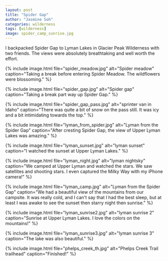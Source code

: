 ```yaml
---
layout: post
title: "Spider Gap"
author: "Jasmine Soh"
categories: wilderness
tags: [wilderness]
image: spider_camp_sunrise.jpg
---
```


I backpacked Spider Gap to Lyman Lakes in Glacier Peak Wilderness with two friends. The views were absolutely breathtaking and well worth the effort. <br />

{% include image.html file="spider_meadow.jpg" alt="Spider meadow" caption="Taking a break before entering Spider Meadow. The wildflowers were blossoming." %}

{% include image.html file="spider_gap.jpg" alt="Spider gap" caption="Taking a break part way up Spider Gap." %}

{% include image.html file="spider_gap_pass.jpg" alt="sprinter van in Idaho" caption="There was quite a bit of snow on the pass still. It was icy and a bit intimidating towards the top." %}

{% include image.html file="lyman_from_spider.jpg" alt="Lyman from the Spider Gap" caption="After cresting Spider Gap, the view of Upper Lyman Lakes was amazing." %}

{% include image.html file="lyman_sunset.jpg" alt="lyman sunset" caption="I watched the sunset at Upper Lyman Lakes." %}

{% include image.html file="lyman_night.jpg" alt="lyman nightsky" caption="We camped at Upper Lyman and watched the stars. We saw satellites and shooting stars. I even captured the Milky Way with my iPhone camera!" %}

{% include image.html file="lyman_camp.jpg" alt="Lyman from the Spider Gap" caption="We had a beautiful view of the mountains from our campsite. It was really cold, and I can't say that I had the best sleep, but at least I was awake to see the sunset then starry night then sunrise." %}

{% include image.html file="lyman_sunrise2.jpg" alt="lyman sunrise 2" caption="Sunrise at Upper Lyman Lakes. I love the colors on the mountains!" %}

<!-- {% include image.html file="lyman_sunrise.jpg" alt="lyman sunrise 1" caption="The mountain and my reflection." %} -->

{% include image.html file="lyman_sunrise3.jpg" alt="lyman sunrise 3" caption="The lake was also beautiful." %}

{% include image.html file="phelps_creek_th.jpg" alt="Phelps Creek Trail trailhead" caption="Finished!"  %}
